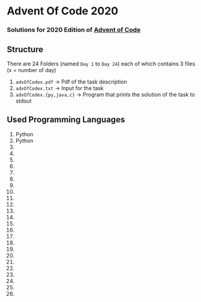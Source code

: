 # Advent Of Code 2020

### Solutions for 2020 Edition of [Advent of Code](https://adventofcode.com/)

## Structure

There are 24 Folders (named `Day 1` to `Day 24`) each of which contains 3 files (x = number of day)

1. `advOfCodex.pdf` -> Pdf of the task description
2. `advOfCodex.txt` -> Input for the task
3. `advOfCodex.{py,java,c}` -> Program that prints the solution of the task to stdout



## Used Programming Languages

1. Python
2. Python
3.  
4.  
5.  
6.  
7.   
8.  
9.  
10.  
11.  
12.  
13.  
14.  
15.  
16.  
17.  
18.  
19.  
20.  
21.  
22.  
23.  
24.  
25.   
26. 